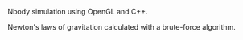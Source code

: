 Nbody simulation using OpenGL and C++.

Newton's laws of gravitation calculated with a brute-force algorithm.
